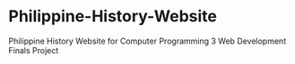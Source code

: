 # Philippine-History-Website
Philippine History Website for Computer Programming 3 Web Development Finals Project
